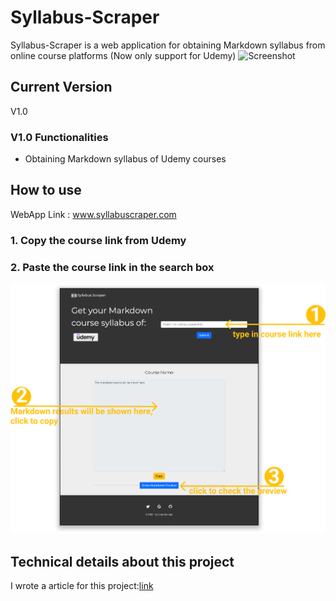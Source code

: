 # Syllabus-Scraper
Syllabus-Scraper is a web application for obtaining Markdown syllabus from online course platforms (Now only support for Udemy)
![Screenshot](/images/projectgif.git)

## Current Version
V1.0
### V1.0 Functionalities
* Obtaining Markdown syllabus of Udemy courses

## How to use
WebApp Link : www.syllabuscraper.com
### 1. Copy the course link from Udemy 
### 2. Paste the course link in the search box
![Screenshot](/images/index.png)

## Technical details about this project
I wrote a article for this project:[link](https://medium.com/@monkeyappleh/building-an-online-course-syllabus-scraper-with-flask-udemyapi-postgresql-on-heroku-262b727e228b)